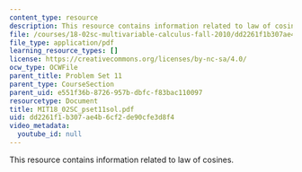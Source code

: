 ```yaml
---
content_type: resource
description: This resource contains information related to law of cosines.
file: /courses/18-02sc-multivariable-calculus-fall-2010/dd2261f1b307ae4b6cf2de90cfe3d8f4_MIT18_02SC_pset11sol.pdf
file_type: application/pdf
learning_resource_types: []
license: https://creativecommons.org/licenses/by-nc-sa/4.0/
ocw_type: OCWFile
parent_title: Problem Set 11
parent_type: CourseSection
parent_uid: e551f36b-8726-957b-dbfc-f83bac110097
resourcetype: Document
title: MIT18_02SC_pset11sol.pdf
uid: dd2261f1-b307-ae4b-6cf2-de90cfe3d8f4
video_metadata:
  youtube_id: null
---
```

This resource contains information related to law of cosines.